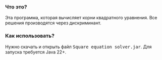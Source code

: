 ### Что это?

Эта программа, которая вычисляет корни квадратного уравнения.
Все решения производятся через дискриминант.

### Как использовать?
Нужно скачать и открыть файл <kbd>Square equation solver.jar</kbd>.
Для запуска требуется Java 22+.